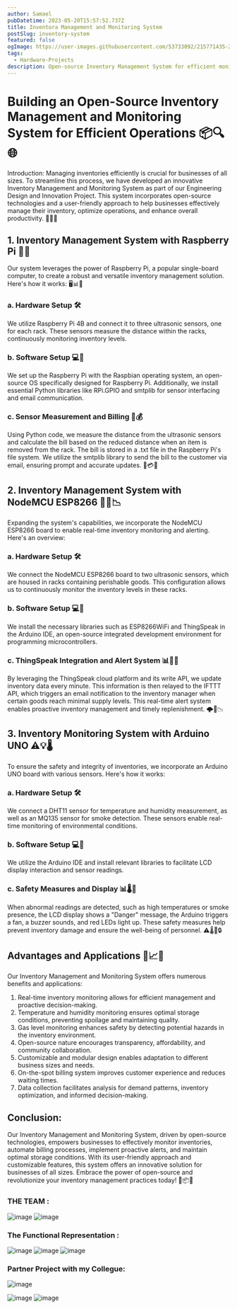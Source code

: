 ```yaml
---
author: Samael
pubDatetime: 2023-05-20T15:57:52.737Z
title: Inventora Management and Monitoring System
postSlug: inventory-system
featured: false
ogImage: https://user-images.githubusercontent.com/53733092/215771435-25408246-2309-4f8b-a781-1f3d93bdf0ec.png
tags:
  - Hardware-Projects
description: Open-source Inventory Management System for efficient monitoring
---
```




# Building an Open-Source Inventory Management and Monitoring System for Efficient Operations 📦🔍🌐

Introduction:
Managing inventories efficiently is crucial for businesses of all sizes. To streamline this process, we have developed an innovative Inventory Management and Monitoring System as part of our Engineering Design and Innovation Project. This system incorporates open-source technologies and a user-friendly approach to help businesses effectively manage their inventory, optimize operations, and enhance overall productivity. 🚀💼🔧

## 1. Inventory Management System with Raspberry Pi 🍓🥧

Our system leverages the power of Raspberry Pi, a popular single-board computer, to create a robust and versatile inventory management solution. Here's how it works: 🖥️📊🤖

### a. Hardware Setup 🛠️
We utilize Raspberry Pi 4B and connect it to three ultrasonic sensors, one for each rack. These sensors measure the distance within the racks, continuously monitoring inventory levels.

### b. Software Setup 💻🔌
We set up the Raspberry Pi with the Raspbian operating system, an open-source OS specifically designed for Raspberry Pi. Additionally, we install essential Python libraries like RPi.GPIO and smtplib for sensor interfacing and email communication.

### c. Sensor Measurement and Billing 📏💰
Using Python code, we measure the distance from the ultrasonic sensors and calculate the bill based on the reduced distance when an item is removed from the rack. The bill is stored in a .txt file in the Raspberry Pi's file system. We utilize the smtplib library to send the bill to the customer via email, ensuring prompt and accurate updates. 📧💳📝

## 2. Inventory Management System with NodeMCU ESP8266 📲🌐📉

Expanding the system's capabilities, we incorporate the NodeMCU ESP8266 board to enable real-time inventory monitoring and alerting. Here's an overview: 

### a. Hardware Setup 🛠️
We connect the NodeMCU ESP8266 board to two ultrasonic sensors, which are housed in racks containing perishable goods. This configuration allows us to continuously monitor the inventory levels in these racks.

### b. Software Setup 💻🔌
We install the necessary libraries such as ESP8266WiFi and ThingSpeak in the Arduino IDE, an open-source integrated development environment for programming microcontrollers.

### c. ThingSpeak Integration and Alert System 📊📮🚨
By leveraging the ThingSpeak cloud platform and its write API, we update inventory data every minute. This information is then relayed to the IFTTT API, which triggers an email notification to the inventory manager when certain goods reach minimal supply levels. This real-time alert system enables proactive inventory management and timely replenishment. 🌩️📩📉

## 3. Inventory Monitoring System with Arduino UNO ⚠️💡🌡️

To ensure the safety and integrity of inventories, we incorporate an Arduino UNO board with various sensors. Here's how it works: 

### a. Hardware Setup 🛠️
We connect a DHT11 sensor for temperature and humidity measurement, as well as an MQ135 sensor for smoke detection. These sensors enable real-time monitoring of environmental conditions.

### b. Software Setup 💻🔌
We utilize the Arduino IDE and install relevant libraries to facilitate LCD display interaction and sensor readings.

### c. Safety Measures and Display 📊🌡️🔴
When abnormal readings are detected, such as high temperatures or smoke presence, the LCD display shows a "Danger" message, the Arduino triggers a fan, a buzzer sounds, and red LEDs light up. These safety measures help prevent inventory damage and ensure the well-being of personnel. ⚠️🌡️🔴🔒

## Advantages and Applications 🌟📈💼

Our Inventory Management and Monitoring System offers numerous benefits and applications:

1. Real-time inventory monitoring allows for efficient management and proactive decision-making.
2. Temperature and humidity monitoring ensures optimal storage conditions, preventing spoilage and maintaining quality.
3. Gas level monitoring enhances safety by detecting potential hazards in the inventory environment.
4. Open-source nature encourages transparency, affordability, and community collaboration.
5. Customizable and modular design enables adaptation to different business sizes and needs.
6. On-the-spot billing system improves customer experience and reduces waiting times.
7. Data collection facilitates analysis for demand patterns, inventory optimization, and informed decision-making.

## Conclusion:
Our Inventory Management and Monitoring System, driven by open-source technologies, empowers businesses to effectively monitor inventories, automate billing processes, implement proactive alerts, and maintain optimal storage conditions. With its user-friendly approach and customizable features, this system offers an innovative solution for businesses of all sizes. Embrace the power of open-source and revolutionize your inventory management practices today! 🚀📦🌐

### THE TEAM :
![image](https://github.com/Auriel3003/samael/assets/103866475/992298ba-a666-4959-a003-9a4d155c0474)
![image](https://github.com/Auriel3003/samael/assets/103866475/76f9f425-5ea2-420e-93c1-f7182097b472)

### The Functional Representation :
![image](https://github.com/Auriel3003/samael/assets/103866475/bafc347b-d338-4bc5-b52a-4803a9fc6258)
![image](https://github.com/Auriel3003/samael/assets/103866475/8191a17b-188e-4736-a574-2823c97bd48f)
![image](https://github.com/Auriel3003/samael/assets/103866475/3acc22cb-1dd5-4f94-a741-34fa69e59658)

### Partner Project with my Collegue:
![image](https://github.com/Auriel3003/samael/assets/103866475/2a18279f-d8d0-4654-bd04-e84febe52c24)

![image](https://github.com/Auriel3003/samael/assets/103866475/616e586f-1629-49f3-ae73-c8bbcdb30021)
![image](https://github.com/Auriel3003/samael/assets/103866475/f9ccdd63-d1d2-4c4f-889b-922ce6583b28)

